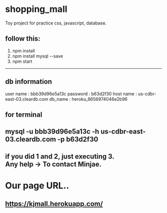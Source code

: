 # shopping_mall
Toy project for practice css, javascript, database.


## follow this:
1. npm install
2. npm install mysql --save
3. npm start  



----------------------
## db information
user name : bbb39d96e5a13c
password : b63d2f30
host name : us-cdbr-east-03.cleardb.com
db_name : heroku_8656974046e2b96

## for terminal
mysql -u bbb39d96e5a13c -h us-cdbr-east-03.cleardb.com -p
b63d2f30
-----------------------
if you did 1 and 2, just executing 3.  
Any help -> To contact Minjae.  
-----------------------
# Our page URL..
## https://kjmall.herokuapp.com/

